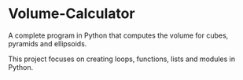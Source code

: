 # Volume-Calculator
A complete program in Python that computes the volume for cubes, pyramids and ellipsoids.

This project focuses on creating loops, functions, lists and modules in Python.
